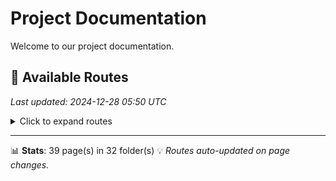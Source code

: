 # Project Documentation

Welcome to our project documentation.

## 📄 Available Routes
*Last updated: 2024-12-28 05:50 UTC*

<details>
<summary>Click to expand routes</summary>

### 📁 pertemuan-2/cv

- [🏠 Pertemuan 2/cv](https://nf.kita.blue/pertemuan-2/cv)

### 📁 pertemuan-2/e-commerce

- [🏠 Pertemuan 2/e Commerce](https://nf.kita.blue/pertemuan-2/e-commerce)

### 📁 pertemuan-2/praktikum

- [🏠 Pertemuan 2/praktikum](https://nf.kita.blue/pertemuan-2/praktikum)

### 📁 pertemuan-3/pemesanan-barang

- [🏠 Pertemuan 3/pemesanan Barang](https://nf.kita.blue/pertemuan-3/pemesanan-barang)
- [📄 Order](https://nf.kita.blue/pertemuan-3/pemesanan-barang/order)

### 📁 pertemuan-3/praktikum

- [🏠 Pertemuan 3/praktikum](https://nf.kita.blue/pertemuan-3/praktikum)
- [📄 Order](https://nf.kita.blue/pertemuan-3/praktikum/order)

### 📁 pertemuan-4/cv

- [🏠 Pertemuan 4/cv](https://nf.kita.blue/pertemuan-4/cv)

### 📁 pertemuan-4/praktikum

- [📄 Footer](https://nf.kita.blue/pertemuan-4/praktikum/footer)
- [📄 Header](https://nf.kita.blue/pertemuan-4/praktikum/header)
- [🏠 Pertemuan 4/praktikum](https://nf.kita.blue/pertemuan-4/praktikum)
- [📄 Menu](https://nf.kita.blue/pertemuan-4/praktikum/menu)

### 📁 pertemuan-5/alpukat

- [🏠 Pertemuan 5/alpukat](https://nf.kita.blue/pertemuan-5/alpukat)

### 📁 pertemuan-5/burung

- [🏠 Pertemuan 5/burung](https://nf.kita.blue/pertemuan-5/burung)

### 📁 pertemuan-5/praktikum

- [📄 Alpukat](https://nf.kita.blue/pertemuan-5/praktikum/alpukat)

### 📁 pertemuan-6/praktikum

- [📄 Cssbox1](https://nf.kita.blue/pertemuan-6/praktikum/cssbox1)
- [📄 Cssbox2](https://nf.kita.blue/pertemuan-6/praktikum/cssbox2)

### 📁 pertemuan-6/tugas-1

- [🏠 Pertemuan 6/tugas 1](https://nf.kita.blue/pertemuan-6/tugas-1)

### 📁 pertemuan-6/tugas-2

- [🏠 Pertemuan 6/tugas 2](https://nf.kita.blue/pertemuan-6/tugas-2)

### 📁 pertemuan-7/praktikum/p-1

- [🏠 Pertemuan 7/praktikum/p 1](https://nf.kita.blue/pertemuan-7/praktikum/p-1)

### 📁 pertemuan-7/praktikum/p-2

- [🏠 Pertemuan 7/praktikum/p 2](https://nf.kita.blue/pertemuan-7/praktikum/p-2)

### 📁 pertemuan-7/tugas-1

- [🏠 Pertemuan 7/tugas 1](https://nf.kita.blue/pertemuan-7/tugas-1)

### 📁 pertemuan-8-uts

- [🏠 Pertemuan 8 Uts](https://nf.kita.blue/pertemuan-8-uts)

### 📁 pertemuan-9/praktikum/p-1

- [🏠 Pertemuan 9/praktikum/p 1](https://nf.kita.blue/pertemuan-9/praktikum/p-1)

### 📁 pertemuan-9/praktikum/p-2

- [🏠 Pertemuan 9/praktikum/p 2](https://nf.kita.blue/pertemuan-9/praktikum/p-2)

### 📁 pertemuan-9/praktikum/p-3

- [🏠 Pertemuan 9/praktikum/p 3](https://nf.kita.blue/pertemuan-9/praktikum/p-3)

### 📁 pertemuan-9/praktikum/p-4

- [🏠 Pertemuan 9/praktikum/p 4](https://nf.kita.blue/pertemuan-9/praktikum/p-4)

### 📁 pertemuan-10/praktikum/chat

- [🏠 Pertemuan 10/praktikum/chat](https://nf.kita.blue/pertemuan-10/praktikum/chat)

### 📁 pertemuan-10/praktikum/login

- [🏠 Pertemuan 10/praktikum/login](https://nf.kita.blue/pertemuan-10/praktikum/login)

### 📁 pertemuan-11/praktikum/form-validation

- [🏠 Pertemuan 11/praktikum/form Validation](https://nf.kita.blue/pertemuan-11/praktikum/form-validation)

### 📁 pertemuan-11/praktikum/kalkulator

- [🏠 Pertemuan 11/praktikum/kalkulator](https://nf.kita.blue/pertemuan-11/praktikum/kalkulator)

### 📁 pertemuan-11/praktikum/kurs

- [🏠 Pertemuan 11/praktikum/kurs](https://nf.kita.blue/pertemuan-11/praktikum/kurs)

### 📁 pertemuan-11/praktikum/pergantian-gambar

- [🏠 Pertemuan 11/praktikum/pergantian Gambar](https://nf.kita.blue/pertemuan-11/praktikum/pergantian-gambar)

### 📁 pertemuan-12

- [📄 Form](https://nf.kita.blue/pertemuan-12/form)
- [🏠 Pertemuan 12](https://nf.kita.blue/pertemuan-12)

### 📁 pertemuan-12/praktikum-mandiri

- [🏠 Pertemuan 12/praktikum Mandiri](https://nf.kita.blue/pertemuan-12/praktikum-mandiri)

### 📁 pertemuan-13/praktikum

- [📄 Admin Lte](https://nf.kita.blue/pertemuan-13/praktikum/admin-lte)

### 📁 pertemuan-14/src

- [🏠 Pertemuan 14/src](https://nf.kita.blue/pertemuan-14/src)

### 📃 pertemuan-14/src/pages

- [📄 About](https://nf.kita.blue/pertemuan-14/src/pages/about)

</details>

---

📊 **Stats**: 39 page(s) in 32 folder(s)
💡 *Routes auto-updated on page changes.*
